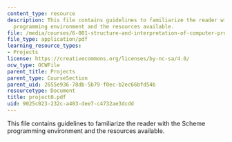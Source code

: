 ```yaml
---
content_type: resource
description: This file contains guidelines to familiarize the reader with the Scheme
  programming environment and the resources available.
file: /media/courses/6-001-structure-and-interpretation-of-computer-programs-spring-2005/9025c023232ca403dee7c4732ae3dcdd_project0.pdf
file_type: application/pdf
learning_resource_types:
- Projects
license: https://creativecommons.org/licenses/by-nc-sa/4.0/
ocw_type: OCWFile
parent_title: Projects
parent_type: CourseSection
parent_uid: 2655e936-78db-5b79-f0ec-b2ec66bfd54b
resourcetype: Document
title: project0.pdf
uid: 9025c023-232c-a403-dee7-c4732ae3dcdd
---
```

This file contains guidelines to familiarize the reader with the Scheme programming environment and the resources available.